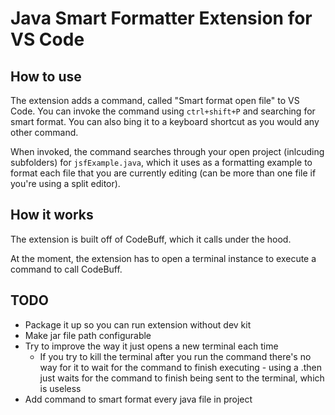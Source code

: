 # Java Smart Formatter Extension for VS Code

## How to use
The extension adds a command, called "Smart format open file" to VS Code. You can invoke the command using `ctrl+shift+P` and searching for smart format. You can also bing it to a keyboard shortcut as you would any other command.

When invoked, the command searches through your open project (inlcuding subfolders) for `jsfExample.java`, which it uses as a formatting example to format each file that you are currently editing (can be more than one file if you're using a split editor).

## How it works
The extension is built off of CodeBuff, which it calls under the hood.

At the moment, the extension has to open a terminal instance to execute a command to call CodeBuff.

## TODO
- Package it up so you can run extension without dev kit
- Make jar file path configurable
- Try to improve the way it just opens a new terminal each time
    - If you try to kill the terminal after you run the command there's no way for it to wait for the command to finish executing - using a .then just waits for the command to finish being sent to the terminal, which is useless
- Add command to smart format every java file in project